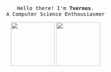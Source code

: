 <p align="center">
  <samp>
    Hello there! I'm <b><a rel="nofollow noopener noreferrer" target="_blank">Tverous</a></b>.
    <br>A Computer Science Enthousiasmer<br>
  </samp>
</p>

<p align="center">
  <img height="120" src="https://github-readme-stats.vercel.app/api/top-langs/?username=Tverous&layout=compact&hide=html&hide=jupyter%20notebook&theme=radical&langs_count=10" />
  <img height="120" src="https://github-readme-stats.vercel.app/api?username=Tverous&count_private=true&theme=radical" />
</p>
 
